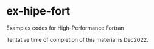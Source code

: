 # ex-hipe-fort
Examples codes for High-Performance Fortran

Tentative time of completion of this material is Dec2022. 
